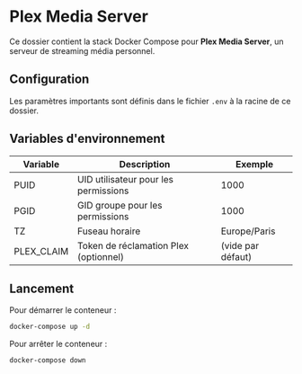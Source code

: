 
# Plex Media Server

Ce dossier contient la stack Docker Compose pour **Plex Media Server**, un serveur de streaming média personnel.

## Configuration

Les paramètres importants sont définis dans le fichier `.env` à la racine de ce dossier.

## Variables d'environnement

| Variable    | Description                                        | Exemple       |
|-------------|--------------------------------------------------|---------------|
| PUID        | UID utilisateur pour les permissions             | 1000          |
| PGID        | GID groupe pour les permissions                   | 1000          |
| TZ          | Fuseau horaire                                   | Europe/Paris  |
| PLEX_CLAIM  | Token de réclamation Plex (optionnel)             | (vide par défaut) |

## Lancement

Pour démarrer le conteneur :

```bash
docker-compose up -d
```

Pour arrêter le conteneur :

```bash
docker-compose down
```
